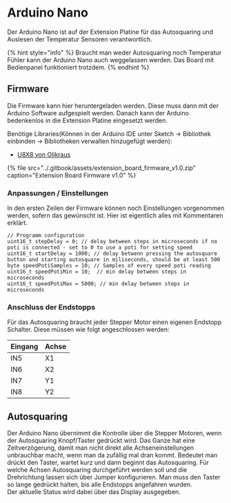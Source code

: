 # Arduino Nano

Der Arduino Nano ist auf der Extension Platine für das Autosquaring und Auslesen der Temperatur Sensoren verantwortlich. 

{% hint style="info" %}
Braucht man weder Autosquaring noch Temperatur Fühler kann der Arduino Nano auch weggelassen werden. Das Board mit Bedienpanel funktioniert trotzdem.
{% endhint %}

## Firmware

Die Firmware kann hier heruntergeladen werden. Diese muss dann mit der Arduino Software aufgespielt werden. Danach kann der Arduino bedenkenlos in die Extension Platine eingesetzt werden.

Benötige Libraries\(Können in der Arduino IDE unter Sketch → Bibliothek einbinden → Bibliotheken verwalten hinzugefügt werden\):

* [U8X8 von Olikraus](https://github.com/olikraus/u8g2/)

{% file src="../.gitbook/assets/extension\_board\_firmware\_v1.0.zip" caption="Extension Board Firmware v1.0" %}

### Anpassungen / Einstellungen

In den ersten Zeilen der Firmware können noch Einstellungen vorgenommen werden, sofern das gewünscht ist. Hier ist eigentlich alles mit Kommentaren erklärt.

```text
// Programm configuration
uint16_t stepDelay = 0; // delay between steps in microseconds if no poti is connected - set to 0 to use a poti for setting speed
uint16_t startDelay = 1000; // delay betwenn pressing the autosquare button and starting autosquare in miliseconds, should be at least 500 
byte speedPotiSamples = 10; // Samples of every speed poti reading
uint16_t speedPotiMin = 10;  // min delay between steps in microseconds
uint16_t speedPotiMax = 5000; // min delay between steps in microseconds
```

### Anschluss der Endstopps

Für das Autosquaring braucht jeder Stepper Motor einen eigenen Endstopp Schalter. Diese müssen wie folgt angeschlossen werden:

| Eingang | Achse |
| :--- | :--- |
| IN5 | X1 |
| IN6 | X2 |
| IN7 | Y1 |
| IN8 | Y2 |



## Autosquaring

Der Arduino Nano übernimmt die Kontrolle über die Stepper Motoren, wenn der Autosquaring Knopf/Taster gedrückt wird. Das Ganze hat eine Zeitverzögerung, damit man nicht direkt alle Achseneinstellungen unbrauchbar macht, wenn man da zufällig mal dran kommt. Bedeutet man drückt den Taster, wartet kurz und dann beginnt das Autosquaring. Für welche Achsen Autosquaring durchgeführt werden soll und die Drehrichtung lassen sich über Jumper konfigurieren. Man muss den Taster so lange gedrückt halten, bis alle Endstopps angefahren wurden.  
Der aktuelle Status wird dabei über das Display ausgegeben.




